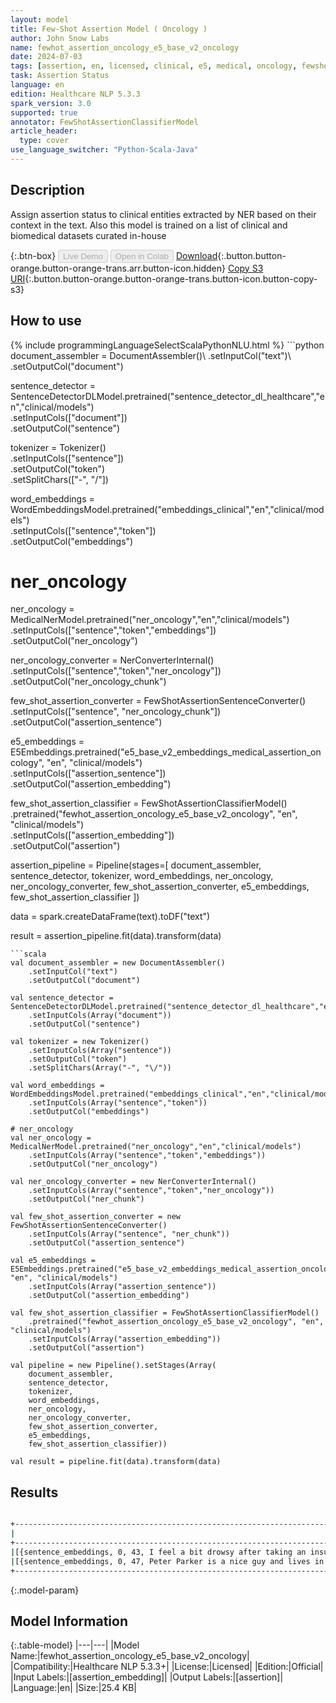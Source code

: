 ```yaml
---
layout: model
title: Few-Shot Assertion Model ( Oncology )
author: John Snow Labs
name: fewhot_assertion_oncology_e5_base_v2_oncology
date: 2024-07-03
tags: [assertion, en, licensed, clinical, e5, medical, oncology, fewshot]
task: Assertion Status
language: en
edition: Healthcare NLP 5.3.3
spark_version: 3.0
supported: true
annotator: FewShotAssertionClassifierModel
article_header:
  type: cover
use_language_switcher: "Python-Scala-Java"
---
```


## Description

Assign assertion status to clinical entities extracted by NER based on their context in the text. Also this model is trained on a list of clinical and biomedical datasets curated in-house

{:.btn-box}
<button class="button button-orange" disabled>Live Demo</button>
<button class="button button-orange" disabled>Open in Colab</button>
[Download](https://s3.amazonaws.com/auxdata.johnsnowlabs.com/clinical/models/fewhot_assertion_oncology_e5_base_v2_oncology_en_5.3.3_3.0_1720013627652.zip){:.button.button-orange.button-orange-trans.arr.button-icon.hidden}
[Copy S3 URI](s3://auxdata.johnsnowlabs.com/clinical/models/fewhot_assertion_oncology_e5_base_v2_oncology_en_5.3.3_3.0_1720013627652.zip){:.button.button-orange.button-orange-trans.button-icon.button-copy-s3}

## How to use



<div class="tabs-box" markdown="1">
{% include programmingLanguageSelectScalaPythonNLU.html %}
```python
document_assembler = DocumentAssembler()\
    .setInputCol("text")\
    .setOutputCol("document")

sentence_detector = SentenceDetectorDLModel.pretrained("sentence_detector_dl_healthcare","en","clinical/models")\
    .setInputCols(["document"])\
    .setOutputCol("sentence")

tokenizer = Tokenizer()\
    .setInputCols(["sentence"])\
    .setOutputCol("token")\
    .setSplitChars(["-", "\/"])

word_embeddings = WordEmbeddingsModel.pretrained("embeddings_clinical","en","clinical/models")\
    .setInputCols(["sentence","token"])\
    .setOutputCol("embeddings")

# ner_oncology
ner_oncology = MedicalNerModel.pretrained("ner_oncology","en","clinical/models")\
    .setInputCols(["sentence","token","embeddings"])\
    .setOutputCol("ner_oncology")

ner_oncology_converter = NerConverterInternal()\
    .setInputCols(["sentence","token","ner_oncology"])\
    .setOutputCol("ner_oncology_chunk")

few_shot_assertion_converter = FewShotAssertionSentenceConverter()\
    .setInputCols(["sentence", "ner_oncology_chunk"])\
    .setOutputCol("assertion_sentence")

e5_embeddings = E5Embeddings.pretrained("e5_base_v2_embeddings_medical_assertion_oncology", "en", "clinical/models")\
    .setInputCols(["assertion_sentence"])\
    .setOutputCol("assertion_embedding")

few_shot_assertion_classifier = FewShotAssertionClassifierModel()\
    .pretrained("fewhot_assertion_oncology_e5_base_v2_oncology", "en", "clinical/models")\
    .setInputCols(["assertion_embedding"])\
    .setOutputCol("assertion")
 
assertion_pipeline = Pipeline(stages=[
    document_assembler,
    sentence_detector,
    tokenizer,
    word_embeddings,
    ner_oncology,
    ner_oncology_converter,
    few_shot_assertion_converter,
    e5_embeddings,
    few_shot_assertion_classifier
])

data = spark.createDataFrame(text).toDF("text")

result = assertion_pipeline.fit(data).transform(data)

```
```scala
val document_assembler = new DocumentAssembler()
    .setInputCol("text")
    .setOutputCol("document")

val sentence_detector = SentenceDetectorDLModel.pretrained("sentence_detector_dl_healthcare","en","clinical/models")
    .setInputCols(Array("document"))
    .setOutputCol("sentence")

val tokenizer = new Tokenizer()
    .setInputCols(Array("sentence"))
    .setOutputCol("token")
    .setSplitChars(Array("-", "\/"))

val word_embeddings = WordEmbeddingsModel.pretrained("embeddings_clinical","en","clinical/models")
    .setInputCols(Array("sentence","token"))
    .setOutputCol("embeddings")

# ner_oncology
val ner_oncology = MedicalNerModel.pretrained("ner_oncology","en","clinical/models")
    .setInputCols(Array("sentence","token","embeddings"))
    .setOutputCol("ner_oncology")

val ner_oncology_converter = new NerConverterInternal()
    .setInputCols(Array("sentence","token","ner_oncology"))
    .setOutputCol("ner_chunk")

val few_shot_assertion_converter = new FewShotAssertionSentenceConverter()
    .setInputCols(Array("sentence", "ner_chunk"))
    .setOutputCol("assertion_sentence")

val e5_embeddings = E5Embeddings.pretrained("e5_base_v2_embeddings_medical_assertion_oncology", "en", "clinical/models")
    .setInputCols(Array("assertion_sentence"))
    .setOutputCol("assertion_embedding")

val few_shot_assertion_classifier = FewShotAssertionClassifierModel()
    .pretrained("fewhot_assertion_oncology_e5_base_v2_oncology", "en", "clinical/models")
    .setInputCols(Array("assertion_embedding"))
    .setOutputCol("assertion")

val pipeline = new Pipeline().setStages(Array(    
    document_assembler,
    sentence_detector,
    tokenizer,
    word_embeddings,
    ner_oncology,
    ner_oncology_converter,
    few_shot_assertion_converter,
    e5_embeddings,
    few_shot_assertion_classifier))

val result = pipeline.fit(data).transform(data)

```
</div>

## Results

```bash

+--------------------------------------------------------------------------------------------------------------------------------------------------------------------------------------------------------+
|                                                                                                                                                                                              embeddings|
+--------------------------------------------------------------------------------------------------------------------------------------------------------------------------------------------------------+
|[{sentence_embeddings, 0, 43, I feel a bit drowsy after taking an insulin., {sentence -> 0}, [0.013063217, 0.021155916, 0.047363397, 0.0150518585, -0.013764424, -0.05267421, -0.011824028, -0.011092...|
|[{sentence_embeddings, 0, 47, Peter Parker is a nice guy and lives in New York, {sentence -> 0}, [0.03685236, 0.05191949, 0.025875507, 0.04316585, 0.011442473, -0.04750773, -0.03281609, 0.012618238...|
+--------------------------------------------------------------------------------------------------------------------------------------------------------------------------------------------------------+

```

{:.model-param}
## Model Information

{:.table-model}
|---|---|
|Model Name:|fewhot_assertion_oncology_e5_base_v2_oncology|
|Compatibility:|Healthcare NLP 5.3.3+|
|License:|Licensed|
|Edition:|Official|
|Input Labels:|[assertion_embedding]|
|Output Labels:|[assertion]|
|Language:|en|
|Size:|25.4 KB|